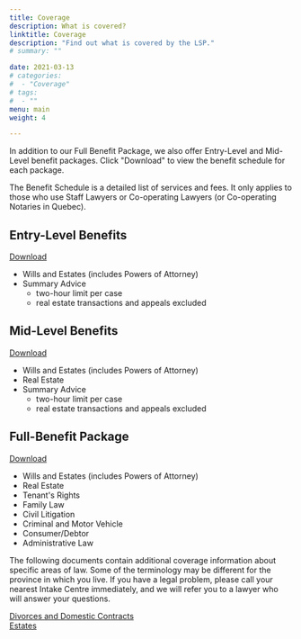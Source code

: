 ```yaml
---
title: Coverage
description: What is covered?
linktitle: Coverage
description: "Find out what is covered by the LSP."
# summary: ""

date: 2021-03-13
# categories:
#  - "Coverage"
# tags:
#  - ""
menu: main
weight: 4

---
```


In addition to our Full Benefit Package, we also offer Entry-Level and Mid-Level benefit packages. Click "Download" to view the benefit schedule for each package.  

The Benefit Schedule is a detailed list of services and fees. It only applies to those who use Staff Lawyers or Co-operating Lawyers (or Co-operating Notaries in Quebec).  

## Entry-Level Benefits 
[Download](/pdf/Benefit%20Schedule%20(ENTRY)%202020_01_01.pdf)  
- Wills and Estates (includes Powers of Attorney)  
- Summary Advice  
  - two-hour limit per case  
  - real estate transactions and appeals excluded    

## Mid-Level Benefits
[Download](/pdf/Benefit%20Schedule%20(MID-LEVEL)%202020_07_01.pdf)  
- Wills and Estates (includes Powers of Attorney)  
- Real Estate  
- Summary Advice  
  - two-hour limit per case
  - real estate transactions and appeals excluded

## Full-Benefit Package
[Download](/pdf/Benefit%20Schedule%20(FULL)%202020_07_01.pdf)  
- Wills and Estates (includes Powers of Attorney)  
- Real Estate  
- Tenant's Rights  
- Family Law  
- Civil Litigation  
- Criminal and Motor Vehicle  
- Consumer/Debtor  
- Administrative Law  

The following documents contain additional coverage information about specific areas of law. Some of the terminology may be different for the province in which you live. If you have a legal problem, please call your nearest Intake Centre immediately, and we will refer you to a lawyer who will answer your questions.  

[Divorces and Domestic Contracts](/pdf/divorce%202013.pdf)  
[Estates](/pdf/estates%202013.pdf)
